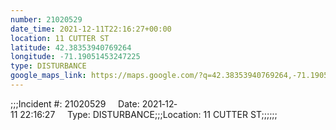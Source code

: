 ```yaml
---
number: 21020529
date_time: 2021-12-11T22:16:27+00:00
location: 11 CUTTER ST
latitude: 42.38353940769264
longitude: -71.19051453247225
type: DISTURBANCE
google_maps_link: https://maps.google.com/?q=42.38353940769264,-71.19051453247225
---
```


;;;Incident #: 21020529     Date: 2021‐12‐11 22:16:27     Type: DISTURBANCE;;;Location: 11 CUTTER ST;;;;;;
